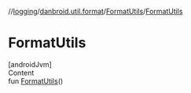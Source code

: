//[logging](../../../index.md)/[danbroid.util.format](../index.md)/[FormatUtils](index.md)/[FormatUtils](-format-utils.md)



# FormatUtils  
[androidJvm]  
Content  
fun [FormatUtils](-format-utils.md)()  



